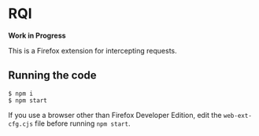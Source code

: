 # RQI

**Work in Progress**

This is a Firefox extension for intercepting requests.

## Running the code

```shell
$ npm i
$ npm start
```

If you use a browser other than Firefox Developer Edition, edit the
`web-ext-cfg.cjs` file before running `npm start`.
